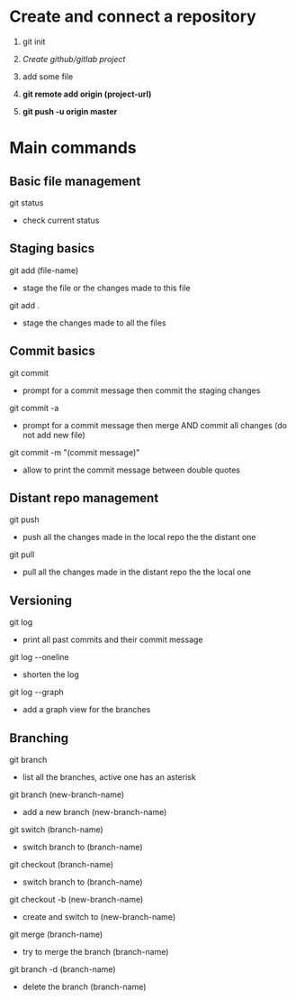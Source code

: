 # Create and connect a repository

1.  git init

2.  _Create github/gitlab project_

3.  add some file

4.  **git remote add origin (project-url)**

5.  **git push -u origin master**

# Main commands

## Basic file management

git status

- check current status

## Staging basics

git add (file-name)

- stage the file or the changes made to this file

git add .

- stage the changes made to all the files

## Commit basics

git commit

- prompt for a commit message then commit the staging changes

git commit -a

- prompt for a commit message then merge AND commit all changes (do not add new file)

git commit -m "(commit message)"

- allow to print the commit message between double quotes

## Distant repo management

git push

- push all the changes made in the local repo the the distant one

git pull

- pull all the changes made in the distant repo the the local one

## Versioning

git log

- print all past commits and their commit message

git log --oneline

- shorten the log

git log --graph

- add a graph view for the branches

## Branching

git branch

- list all the branches, active one has an asterisk

git branch (new-branch-name)

- add a new branch (new-branch-name)

git switch (branch-name)

- switch branch to (branch-name)

git checkout (branch-name)

- switch branch to (branch-name)

git checkout -b (new-branch-name)

- create and switch to (new-branch-name)

git merge (branch-name)

- try to merge the branch (branch-name)

git branch -d (branch-name)

- delete the branch (branch-name)
